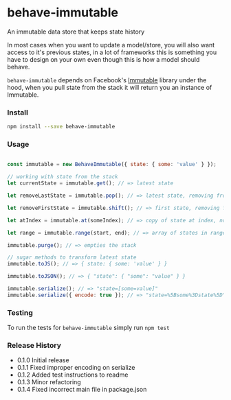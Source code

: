 # behave-immutable
An immutable data store that keeps state history

In most cases when you want to update a model/store, you will also want access to it's previous states, in a lot of frameworks this is something you have to design on your own even though this is how a model should behave.

`behave-immutable` depends on Facebook's [Immutable](http://facebook.github.io/immutable-js/) library under the hood, when you pull state from the stack it will return you an instance of Immutable.

### Install

```bash
npm install --save behave-immutable
```

### Usage

```javascript

const immutable = new BehaveImmutable({ state: { some: 'value' } });

// working with state from the stack
let currentState = immutable.get(); // => latest state

let removeLastState = immutable.pop(); // => latest state, removing from stack

let removeFirstState = immutable.shift(); // => first state, removing from stack

let atIndex = immutable.at(someIndex); // => copy of state at index, non-destructive

let range = immutable.range(start, end); // => array of states in range (including end index)

immutable.purge(); // => empties the stack

// sugar methods to transform latest state
immutable.toJS(); // => { state: { some: 'value' } }

immutable.toJSON(); // => { "state": { "some": "value" } }

immutable.serialize(); // => "state=[some=value]"
immutable.serialize({ encode: true }); // => "state=%5Bsome%3Dstate%5D"
```

### Testing
To run the tests for `behave-immutable` simply run `npm test`

### Release History

- 0.1.0 Initial release
- 0.1.1 Fixed improper encoding on serialize
- 0.1.2 Added test instructions to readme
- 0.1.3 Minor refactoring
- 0.1.4 Fixed incorrect main file in package.json


